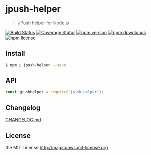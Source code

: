 # jpush-helper
> JPush helper for Node.js

[![Build Status](https://img.shields.io/travis/magicdawn/node-jpush-helper.svg?style=flat-square)](https://travis-ci.org/magicdawn/node-jpush-helper)
[![Coverage Status](https://img.shields.io/codecov/c/github/magicdawn/node-jpush-helper.svg?style=flat-square)](https://codecov.io/gh/magicdawn/node-jpush-helper)
[![npm version](https://img.shields.io/npm/v/jpush-helper.svg?style=flat-square)](https://www.npmjs.com/package/jpush-helper)
[![npm downloads](https://img.shields.io/npm/dm/jpush-helper.svg?style=flat-square)](https://www.npmjs.com/package/jpush-helper)
[![npm license](https://img.shields.io/npm/l/jpush-helper.svg?style=flat-square)](http://magicdawn.mit-license.org)

## Install
```sh
$ npm i jpush-helper --save
```

## API
```js
const jpushHelper = require('jpush-helper');
```

## Changelog
[CHANGELOG.md](CHANGELOG.md)

## License
the MIT License http://magicdawn.mit-license.org